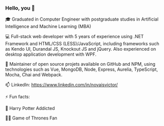 ### Hello, you 👋

<!--
**Vicnovais/Vicnovais** is a ✨ _special_ ✨ repository because its `README.md` (this file) appears on your GitHub profile.

Here are some ideas to get you started:

- 🔭 I’m currently working on ...
- 🌱 I’m currently learning ...
- 👯 I’m looking to collaborate on ...
- 🤔 I’m looking for help with ...
- 💬 Ask me about ...
- 📫 How to reach me: ...
- 😄 Pronouns: ...
- ⚡ Fun fact: ...
-->
:mortar_board: Graduated in Computer Engineer with postgraduate studies in Artificial Intelligence and Machine Learning (MBA)

:computer: Full-stack web developer with 5 years of experience using .NET Framework and HTML/CSS (LESS)/JavaScript, including frameworks such as Kendo UI, Durandal JS, Knockout JS and jQuery. Also experienced on desktop application development with WPF.

:book: Maintainer of open source projets available on GitHub and NPM, using technologies such as Vue, MongoDB, Node, Express, Aurelia, TypeScript, Mocha, Chai and Webpack.

📫 LinkedIn: https://www.linkedin.com/in/novaisvictor/

⚡ Fun facts:

:mage: Harry Potter Addicted

:elf_man: Game of Thrones Fan
